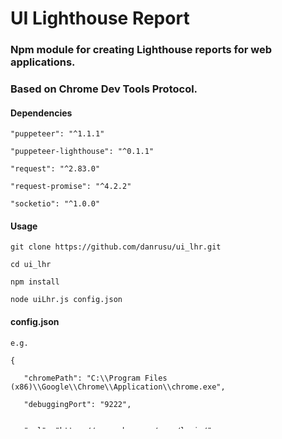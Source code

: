 # UI Lighthouse Report 

### Npm module for creating Lighthouse reports for web applications.

### Based on Chrome Dev Tools Protocol.


#### Dependencies

    "puppeteer": "^1.1.1"
    
    "puppeteer-lighthouse": "^0.1.1"
    
    "request": "^2.83.0"
    
    "request-promise": "^4.2.2"
    
    "socketio": "^1.0.0"


#### Usage

    git clone https://github.com/danrusu/ui_lhr.git

    cd ui_lhr

    npm install

    node uiLhr.js config.json

#### config.json
    
    e.g.

    {

       "chromePath": "C:\\Program Files (x86)\\Google\\Chrome\\Application\\chrome.exe",

       "debuggingPort": "9222",


       "url": "https://www.yahoo.com/user/login/", 

       
       "uiActionsScript": "C:\\node\\ui_lhr\\yahooPOM.js",


       "lhrPath": ".\\lhr.json",

       "lhrHtmlPath": ".\\lhr.html"

    }


#### Main steps

1. Open Chrome and navigate to the url (sets a debugging port for Chrome) . 

2. If an ui actions script is provided then perform actions described in it via Puppeteer. 
The main goal for the ui actions is to automate web apps authentication. 
This could change the final url for the lighthouse test.

3. Create a lighthouse report (.json) for the final url.


